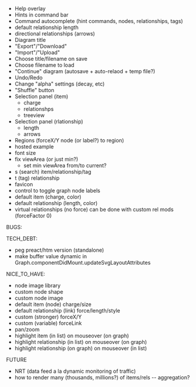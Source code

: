 - Help overlay
- Hints in command bar
- Command autocomplete (hint commands, nodes, relationships, tags)
- default relationship length
- directional relationships (arrows)
- Diagram title
- "Export"/"Download"
- "Import"/"Upload"
- Choose title/filename on save
- Choose filename to load
- "Continue" diagram (autosave + auto-relaod + temp file?)
- Undo/Redo
- Change "alpha" settings (decay, etc)
- "Shuffle" button
- Selection panel (item)
  - charge
  - relationshps
  - treeview
- Selection panel (rlationship)
  - length
  - arrows
- Regions (forceX/Y node (or label?) to region)
- hosted example
- font size
- fix viewArea (or just min?)
  - set min viewArea from/to current?
- s (search) item/relationship/tag
- t (tag) relationship
- favicon
- control to toggle graph node labels
- default item (charge, color)
- default relationship (length, color)
- virtual relationships (no force) can be done with custom rel mods (forceFactor 0)

BUGS:

TECH_DEBT:
- peg preact/htm version (standalone)
- make buffer value dynamic in Graph.componentDidMount.updateSvgLayoutAttributes

NICE_TO_HAVE:
- node image library
- custom node shape
- custom node image
- default item (node) charge/size
- default relationship (link) force/length/style
- custom (stronger) forceX/Y
- custom (variable) forceLink
- pan/zoom
- highlight item (in list) on mouseover (on graph)
- highlight relationship (in list) on mouseover (on graph)
- highlight relationship (on graph) on mouseover (in list)

FUTURE
- NRT (data feed a la dynamic monitoring of traffic)
- how to render many (thousands, millions?) of items/rels -- aggregation?